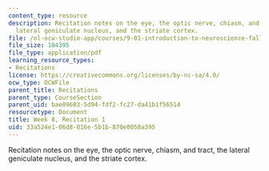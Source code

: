 ```yaml
---
content_type: resource
description: Recitation notes on the eye, the optic nerve, chiasm, and tract, the
  lateral geniculate nucleus, and the striate cortex.
file: /ol-ocw-studio-app/courses/9-01-introduction-to-neuroscience-fall-2007/33a524e106d8016e5b1b870e0058a395_wk08_sechand1022.pdf
file_size: 104395
file_type: application/pdf
learning_resource_types:
- Recitations
license: https://creativecommons.org/licenses/by-nc-sa/4.0/
ocw_type: OCWFile
parent_title: Recitations
parent_type: CourseSection
parent_uid: bae09683-5d94-fdf2-fc27-da41b1f56514
resourcetype: Document
title: Week 8, Recitation 1
uid: 33a524e1-06d8-016e-5b1b-870e0058a395
---
```

Recitation notes on the eye, the optic nerve, chiasm, and tract, the lateral geniculate nucleus, and the striate cortex.